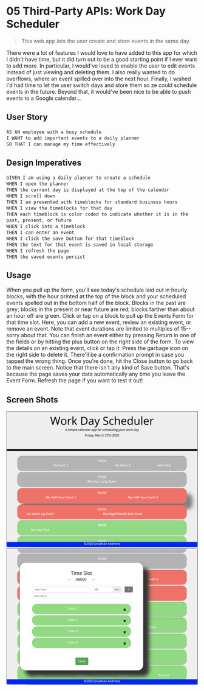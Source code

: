 # 05 Third-Party APIs: Work Day Scheduler

> This web app lets the user create and store events in the same day.

There were a lot of features I would love to have added to this app for which I didn't have time, 
but it did turn out to be a good starting point if I ever want to add more. In particular, I would've 
loved to enable the user to edit events instead of just viewing and deleting them. I also really wanted 
to do overflows, where an event spilled over into the next hour. Finally, I wished I'd had time to let 
the user switch days and store them so ze could schedule events in the future.
Beyond that, it would've been nice to be able to push events to a Google calendar...

## User Story

```
AS AN employee with a busy schedule
I WANT to add important events to a daily planner
SO THAT I can manage my time effectively
```

## Design Imperatives

```
GIVEN I am using a daily planner to create a schedule
WHEN I open the planner
THEN the current day is displayed at the top of the calendar
WHEN I scroll down
THEN I am presented with timeblocks for standard business hours
WHEN I view the timeblocks for that day
THEN each timeblock is color coded to indicate whether it is in the past, present, or future
WHEN I click into a timeblock
THEN I can enter an event
WHEN I click the save button for that timeblock
THEN the text for that event is saved in local storage
WHEN I refresh the page
THEN the saved events persist
```

## Usage
When you pull up the form, you'll see today's schedule laid out in hourly blocks, with the hour 
printed at the top of the block and your scheduled events spelled out in the bottom half of the 
block. Blocks in the past are grey; blocks in the present or near future are red; blocks farther
than about an hour off are green.
Click or tap on a block to pull up the Events Form for that time slot. Here, you can add a new event,
review an existing event, or remove an event. Note that event durations are limited to multiples of 15--
sorry about that. You can finish an event either by pressing Return in one of the fields or by hitting 
the plus button on the right side of the form. To view the details on an existing event, click or tap it. 
Press the garbage icon on the right side to delete it. There'll be a confirmation prompt in case you 
tapped the wrong thing. Once you're done, hit the Close button to go back to the main screen.
Notice that there isn't any kind of Save button. That's because the page saves your data automatically
any time you leave the Event Form. Refresh the page if you want to test it out!

## Screen Shots

![Primary Page](./Assets/Day_Planner_Main.png)
![Popup Form](./Assets/Day_Planner_Popup.png)
